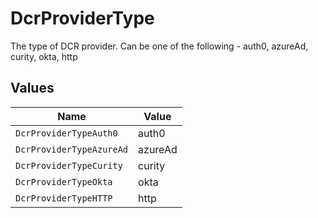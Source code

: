 # DcrProviderType

The type of DCR provider. Can be one of the following - auth0, azureAd, curity, okta, http


## Values

| Name                     | Value                    |
| ------------------------ | ------------------------ |
| `DcrProviderTypeAuth0`   | auth0                    |
| `DcrProviderTypeAzureAd` | azureAd                  |
| `DcrProviderTypeCurity`  | curity                   |
| `DcrProviderTypeOkta`    | okta                     |
| `DcrProviderTypeHTTP`    | http                     |